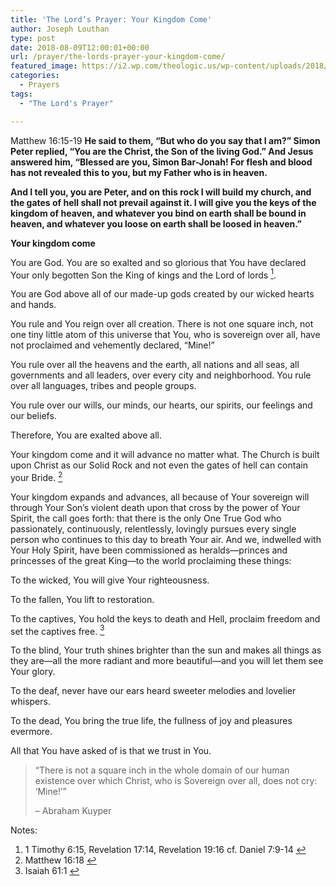 ```yaml
---
title: 'The Lord’s Prayer: Your Kingdom Come'
author: Joseph Louthan
type: post
date: 2018-08-09T12:00:01+00:00
url: /prayer/the-lords-prayer-your-kingdom-come/
featured_image: https://i2.wp.com/theologic.us/wp-content/uploads/2018/07/buildchurch.jpg?resize=825%2C510
categories:
  - Prayers
tags:
  - "The Lord's Prayer"

---
```

<p class="p1">
  Matthew 16:15-19 <b>He said to them, “But who do you say that I am?” Simon Peter replied, “You are the Christ, the Son of the living God.” And Jesus answered him, “Blessed are you, Simon Bar-Jonah! For flesh and blood has not revealed this to you, but my Father who is in heaven.</b>
</p>

<p class="p1">
  <b>And I tell you, you are Peter, and on this rock I will build my church, and the gates of hell shall not prevail against it. I will give you the keys of the kingdom of heaven, and whatever you bind on earth shall be bound in heaven, and whatever you loose on earth shall be loosed in heaven.”</b>
</p>

<p class="p1">
  <strong>Your kingdom come</strong>
</p>

<p class="p1">
  You are God. You are so exalted and so glorious that You have declared Your only begotten Son the King of kings and the Lord of lords <a class="simple-footnote" title="1 Timothy 6:15, Revelation 17:14, Revelation 19:16 cf. Daniel 7:9-14" id="return-note-3800-1" href="#note-3800-1"><sup>1</sup></a>.
</p>

<p class="p1">
  You are God above all of our made-up gods created by our wicked hearts and hands.
</p>

<p class="p1">
  You rule and You reign over all creation. There is not one square inch, not one tiny little atom of this universe that You, who is sovereign over all, have not proclaimed and vehemently declared, “Mine!”
</p>

<p class="p1">
  You rule over all the heavens and the earth, all nations and all seas, all governments and all leaders, over every city and neighborhood. You rule over all languages, tribes and people groups.
</p>

<p class="p1">
  You rule over our wills, our minds, our hearts, our spirits, our feelings and our beliefs.
</p>

<p class="p1">
  Therefore, You are exalted above all.
</p>

<p class="p1">
  Your kingdom come and it will advance no matter what. The Church is built upon Christ as our Solid Rock and not even the gates of hell can contain your Bride. <a class="simple-footnote" title="Matthew 16:18" id="return-note-3800-2" href="#note-3800-2"><sup>2</sup></a><span class="Apple-converted-space">  </span>
</p>

<p class="p1">
  Your kingdom expands and advances, all because of Your sovereign will through Your Son’s violent death upon that cross by the power of Your Spirit, the call goes forth: that there is the only One True God who passionately, continuously, relentlessly, lovingly pursues every single person who continues to this day to breath Your air. And we, indwelled with Your Holy Spirit, have been commissioned as heralds—princes and princesses of the great King—to the world proclaiming these things:
</p>

<p class="p1">
  To the wicked, You will give Your righteousness.
</p>

<p class="p1">
  To the fallen, You lift to restoration.
</p>

<p class="p1">
  To the captives, You hold the keys to death and Hell, proclaim freedom and set the captives free. <a class="simple-footnote" title="Isaiah 61:1" id="return-note-3800-3" href="#note-3800-3"><sup>3</sup></a>
</p>

<p class="p1">
  To the blind, Your truth shines brighter than the sun and makes all things as they are—all the more radiant and more beautiful—and you will let them see Your glory.
</p>

<p class="p1">
  To the deaf, never have our ears heard sweeter melodies and lovelier whispers.
</p>

<p class="p1">
  To the dead, You bring the true life, the fullness of joy and pleasures evermore.
</p>

<p class="p1">
  All that You have asked of is that we trust in You.
</p>

> <p class="p3">
>   “There is not a square inch in the whole domain of our human existence over which Christ, who is Sovereign over all, does not cry: &#8216;Mine!&#8217;”
> </p>
> 
> <p class="p3">
>   &#8211; Abraham Kuyper
> </p>

<div class="simple-footnotes">
  <p class="notes">
    Notes:
  </p>
  
  <ol>
    <li id="note-3800-1">
      1 Timothy 6:15, Revelation 17:14, Revelation 19:16 cf. Daniel 7:9-14 <a href="#return-note-3800-1">&#8617;</a>
    </li>
    <li id="note-3800-2">
      Matthew 16:18 <a href="#return-note-3800-2">&#8617;</a>
    </li>
    <li id="note-3800-3">
      Isaiah 61:1 <a href="#return-note-3800-3">&#8617;</a>
    </li>
  </ol>
</div>